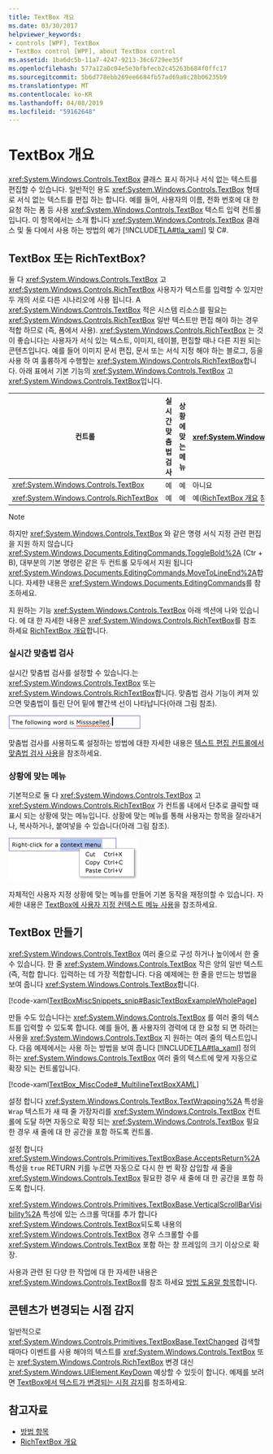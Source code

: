 ```yaml
---
title: TextBox 개요
ms.date: 03/30/2017
helpviewer_keywords:
- controls [WPF], TextBox
- TextBox control [WPF], about TextBox control
ms.assetid: 1ba6dc5b-11a7-4247-9213-36c6729ee35f
ms.openlocfilehash: 577a12a0c04e5e3bfbfecb2c45263b684f0ffc17
ms.sourcegitcommit: 5b6d778ebb269ee6684fb57ad69a8c28b06235b9
ms.translationtype: MT
ms.contentlocale: ko-KR
ms.lasthandoff: 04/08/2019
ms.locfileid: "59162648"
---
```

# <a name="textbox-overview"></a>TextBox 개요
<xref:System.Windows.Controls.TextBox> 클래스 표시 하거나 서식 없는 텍스트를 편집할 수 있습니다. 일반적인 용도 <xref:System.Windows.Controls.TextBox> 형태로 서식 없는 텍스트를 편집 하는 합니다. 예를 들어, 사용자의 이름, 전화 번호에 대 한 요청 하는 폼 등 사용 <xref:System.Windows.Controls.TextBox> 텍스트 입력 컨트롤입니다. 이 항목에서는 소개 합니다 <xref:System.Windows.Controls.TextBox> 클래스 및 둘 다에서 사용 하는 방법의 예가 [!INCLUDE[TLA#tla_xaml](../../../../includes/tlasharptla-xaml-md.md)] 및 C#.  

<a name="textbox_or_richtextbox"></a>   
## <a name="textbox-or-richtextbox"></a>TextBox 또는 RichTextBox?  
 둘 다 <xref:System.Windows.Controls.TextBox> 고 <xref:System.Windows.Controls.RichTextBox> 사용자가 텍스트를 입력할 수 있지만 두 개의 서로 다른 시나리오에 사용 됩니다. A <xref:System.Windows.Controls.TextBox> 적은 시스템 리소스를 필요는 <xref:System.Windows.Controls.RichTextBox> 일반 텍스트만 편집 해야 하는 경우 적합 하므로 (즉, 폼에서 사용). <xref:System.Windows.Controls.RichTextBox> 는 것이 좋습니다는 사용자가 서식 있는 텍스트, 이미지, 테이블, 편집할 때나 다른 지원 되는 콘텐츠입니다. 예를 들어 이미지 문서 편집, 문서 또는 서식 지정 해야 하는 블로그, 등을 사용 하 여 훌륭하게 수행할는 <xref:System.Windows.Controls.RichTextBox>합니다. 아래 표에서 기본 기능의 <xref:System.Windows.Controls.TextBox> 고 <xref:System.Windows.Controls.TextBox>입니다.  
  
|컨트롤|실시간 맞춤법 검사|상황에 맞는 메뉴|서식 명령 등 <xref:System.Windows.Documents.EditingCommands.ToggleBold%2A> (Ctr + B)|<xref:System.Windows.Documents.FlowDocument> 이미지, 단락, 테이블 등과 같은 콘텐츠입니다.|  
|-------------|------------------------------|------------------|------------------------------------------------------------------------------------------------------------------------------------------------------------------------------------------------------|--------------------------------------------------------------------------------------------------------------------------------------------------------------------------------------------------|  
|<xref:System.Windows.Controls.TextBox>|예|예|아니요|아니요.|  
|<xref:System.Windows.Controls.RichTextBox>|예|예|예([RichTextBox 개요](richtextbox-overview.md) 참조)|예([RichTextBox 개요](richtextbox-overview.md) 참조)|  
  
> [!NOTE]
>  하지만 <xref:System.Windows.Controls.TextBox> 와 같은 명령 서식 지정 관련 편집을 지원 하지 않습니다 <xref:System.Windows.Documents.EditingCommands.ToggleBold%2A> (Ctr + B), 대부분의 기본 명령은 같은 두 컨트롤 모두에서 지원 됩니다 <xref:System.Windows.Documents.EditingCommands.MoveToLineEnd%2A>합니다. 자세한 내용은 <xref:System.Windows.Documents.EditingCommands>를 참조하세요.  
  
 지 원하는 기능 <xref:System.Windows.Controls.TextBox> 아래 섹션에 나와 있습니다. 에 대 한 자세한 내용은 <xref:System.Windows.Controls.RichTextBox>를 참조 하세요 [RichTextBox 개요](richtextbox-overview.md)합니다.  
  
### <a name="real-time-spellchecking"></a>실시간 맞춤법 검사  
 실시간 맞춤법 검사를 설정할 수 있습니다.는 <xref:System.Windows.Controls.TextBox> 또는 <xref:System.Windows.Controls.RichTextBox>합니다. 맞춤법 검사 기능이 켜져 있으면 맞춤법이 틀린 단어 밑에 빨간색 선이 나타납니다(아래 그림 참조).  
  
 ![맞춤법 검사 기능이 있는 Textbox](./media/editing-textbox-with-spellchecking.png "Editing_TextBox_with_Spellchecking")  
  
 맞춤법 검사를 사용하도록 설정하는 방법에 대한 자세한 내용은 [텍스트 편집 컨트롤에서 맞춤법 검사 사용](how-to-enable-spell-checking-in-a-text-editing-control.md)을 참조하세요.  
  
### <a name="context-menu"></a>상황에 맞는 메뉴  
 기본적으로 둘 다 <xref:System.Windows.Controls.TextBox> 고 <xref:System.Windows.Controls.RichTextBox> 가 컨트롤 내에서 단추로 클릭할 때 표시 되는 상황에 맞는 메뉴입니다. 상황에 맞는 메뉴를 통해 사용자는 항목을 잘라내거나, 복사하거나, 붙여넣을 수 있습니다(아래 그림 참조).  
  
 ![상황에 맞는 메뉴가 있는 TextBox](./media/editing-textbox-with-context-menu.png "Editing_TextBox_with_Context_Menu")  
  
 자체적인 사용자 지정 상황에 맞는 메뉴를 만들어 기본 동작을 재정의할 수 있습니다. 자세한 내용은 [TextBox에 사용자 지정 컨텍스트 메뉴 사용](how-to-use-a-custom-context-menu-with-a-textbox.md)을 참조하세요.  
  
<a name="creating_textboxes"></a>   
## <a name="creating-textboxes"></a>TextBox 만들기  
 <xref:System.Windows.Controls.TextBox> 여러 줄으로 구성 하거나 높이에서 한 줄 수 있습니다. 한 줄 <xref:System.Windows.Controls.TextBox> 작은 양의 일반 텍스트 (즉, 적합 합니다. 입력하는 데 가장 적합합니다. 다음 예제에는 한 줄을 만드는 방법을 보여 줍니다 <xref:System.Windows.Controls.TextBox>합니다.  
  
 [!code-xaml[TextBoxMiscSnippets_snip#BasicTextBoxExampleWholePage](~/samples/snippets/csharp/VS_Snippets_Wpf/TextBoxMiscSnippets_snip/csharp/basictextboxexample.xaml#basictextboxexamplewholepage)]  
  
 만들 수도 있습니다는 <xref:System.Windows.Controls.TextBox> 를 여러 줄의 텍스트를 입력할 수 있도록 합니다. 예를 들어, 폼 사용자의 경력에 대 한 요청 되 면 하려는 사용을 <xref:System.Windows.Controls.TextBox> 지 원하는 여러 줄의 텍스트입니다. 다음 예제에서는 사용 하는 방법을 보여 줍니다 [!INCLUDE[TLA#tla_xaml](../../../../includes/tlasharptla-xaml-md.md)] 정의 하는 <xref:System.Windows.Controls.TextBox> 여러 줄의 텍스트에 맞게 자동으로 확장 되는 컨트롤입니다.  
  
 [!code-xaml[TextBox_MiscCode#_MultilineTextBoxXAML](~/samples/snippets/csharp/VS_Snippets_Wpf/TextBox_MiscCode/CSharp/Window1.xaml#_multilinetextboxxaml)]  
  
 설정 합니다 <xref:System.Windows.Controls.TextBox.TextWrapping%2A> 특성을 `Wrap` 텍스트가 새 때 줄 가장자리를 <xref:System.Windows.Controls.TextBox> 컨트롤에 도달 하면 자동으로 확장 되는 <xref:System.Windows.Controls.TextBox> 필요한 경우 새 줄에 대 한 공간을 포함 하도록 컨트롤.  
  
 설정 합니다 <xref:System.Windows.Controls.Primitives.TextBoxBase.AcceptsReturn%2A> 특성을 `true` RETURN 키를 누르면 자동으로 다시 한 번 확장 삽입할 새 줄을 <xref:System.Windows.Controls.TextBox> 필요한 경우 새 줄에 대 한 공간을 포함 하도록 합니다.  
  
 <xref:System.Windows.Controls.Primitives.TextBoxBase.VerticalScrollBarVisibility%2A> 특성에 있는 스크롤 막대를 추가 합니다 <xref:System.Windows.Controls.TextBox>되도록 내용의 <xref:System.Windows.Controls.TextBox> 경우 스크롤할 수를 <xref:System.Windows.Controls.TextBox> 포함 하는 창 프레임의 크기 이상으로 확장.  
  
 사용과 관련 된 다양 한 작업에 대 한 자세한 내용은 <xref:System.Windows.Controls.TextBox>를 참조 하세요 [방법 도움말 항목](textbox-how-to-topics.md)합니다.  
  
<a name="editing_commands"></a>   
## <a name="detect-when-content-changes"></a>콘텐츠가 변경되는 시점 감지  
 일반적으로 <xref:System.Windows.Controls.Primitives.TextBoxBase.TextChanged> 검색할 때마다 이벤트를 사용 해야의 텍스트를 <xref:System.Windows.Controls.TextBox> 또는 <xref:System.Windows.Controls.RichTextBox> 변경 대신 <xref:System.Windows.UIElement.KeyDown> 예상할 수 있듯이 합니다. 예제를 보려면 [TextBox에서 텍스트가 변경되는 시점 감지](how-to-detect-when-text-in-a-textbox-has-changed.md)를 참조하세요.  
  
## <a name="see-also"></a>참고자료

- [방법 항목](textbox-how-to-topics.md)
- [RichTextBox 개요](richtextbox-overview.md)
